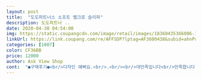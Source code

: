 ```yaml
---
layout: post 
title:  "도도파트너스 소프트 벨크로 슬리퍼" 
description: 도도파트너 ..
date: 2020-04-30 04:54:00 
img: https://static.coupangcdn.com/image/retail/images/18360435366006-1363323a-d4aa-43c4-93ab-229abea84d20.JPG 
linkUrl: https://link.coupang.com/re/AFFSDP?lptag=AF3600438&subid=ahnPublicAsk&pageKey=1381023742&itemId=2415441875&vendorItemId=70409780264&traceid=V0-113-b405bd74e9019e49 
categories: [1007] 
color: CF36BB 
price: 12000 
author: Ask View Shop 
cont:  "●구매후기●<br/>다자인 예뻐요.<br/>.<br/><br/>대만족입니다<br/>만족합니다.<br/>.<br/>강추~<br/>바닥도 미끄럽지 않고 좋아요~<br/>발볼 넘는 사람한테 도 잘 맞아요!<br/>발볼넙적통통인데 찍찍이로 조절해서 신으니<br/>빨리 신고 어디 놀러가고싶은‥ㅋ<br/>슬리퍼 너무 편해요!!!최고!<br/>슬리퍼 멋있어요!!<br/>슬리퍼 잘 받았습니다.<br/><br/>신으니까 발 예뻐보여고<br/>아주 편하고 디자인이  맘에 들어서<br/>올해는 이슬리퍼로 정했습니다!!<br/>윗 벨크로 조절 가는해서<br/>코로나 끝나고 놀러갈째 신으면 좋겠어요.<br/><br/>편해요~<br/>" 
---
```

